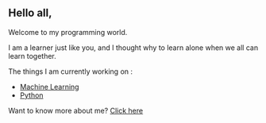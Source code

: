 ## Hello all,

Welcome to my programming world.

I am a learner just like you, and I thought why to learn alone when we all can learn together.

The things I am currently working on :

- [Machine Learning](https://m3verma.github.io/Machine_Learning/home)
- [Python](https://m3verma.github.io/Python/home)

Want to know more about me? [Click here](https://m3verma.github.io/m3verma.github.io/about/contact-us.md)
